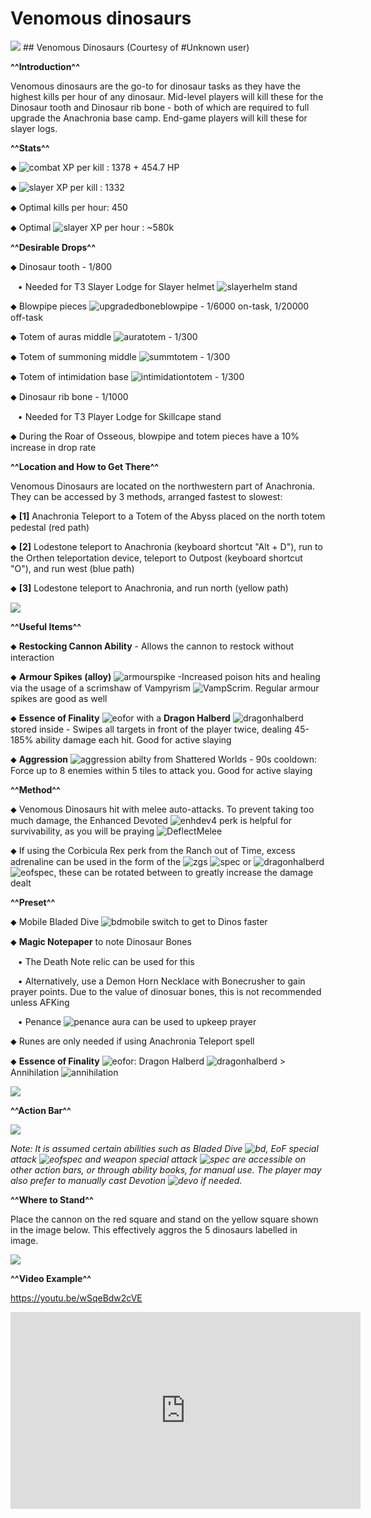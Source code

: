# Venomous dinosaurs



<img class="media" src="https://i.imgur.com/Cq64oeS.png">
## Venomous Dinosaurs (Courtesy of #Unknown user)


**^^Introduction^^**


Venomous dinosaurs are the go-to for dinosaur tasks as they have the highest kills per hour of any dinosaur. Mid-level players will kill these for the Dinosaur tooth and Dinosaur rib bone - both of which are required to full upgrade the Anachronia base camp. End-game players will kill these for slayer logs.


**^^Stats^^**


⬥ <img title="combat" class="d-emoji" alt="combat" src="https://cdn.discordapp.com/emojis/797896050370281523.png?v=1"> ‎ ‎XP per kill : 1378 + 454.7 HP

⬥ <img title="slayer" class="d-emoji" alt="slayer" src="https://cdn.discordapp.com/emojis/797896049548066857.png?v=1"> ‎ ‎XP per kill : 1332

⬥ Optimal kills per hour: 450

⬥ Optimal <img title="slayer" class="d-emoji" alt="slayer" src="https://cdn.discordapp.com/emojis/797896049548066857.png?v=1"> XP per hour : ~580k


**^^Desirable Drops^^**


⬥ Dinosaur tooth - 1/800

 ‎ ‎ ‎ ‎• Needed for T3 Slayer Lodge for Slayer helmet <img title="slayerhelm" class="d-emoji" alt="slayerhelm" src="https://cdn.discordapp.com/emojis/798285340460449792.png?v=1"> stand

⬥ Blowpipe pieces <img title="upgradedboneblowpipe" class="d-emoji" alt="upgradedboneblowpipe" src="https://cdn.discordapp.com/emojis/925794591830056961.png?v=1"> - 1/6000 on-task, 1/20000 off-task

⬥ Totem of auras middle <img title="auratotem" class="d-emoji" alt="auratotem" src="https://cdn.discordapp.com/emojis/643507594811670538.png?v=1"> - 1/300

⬥ Totem of summoning middle <img title="summtotem" class="d-emoji" alt="summtotem" src="https://cdn.discordapp.com/emojis/643507594811539499.png?v=1"> - 1/300

⬥ Totem of intimidation base <img title="intimidationtotem" class="d-emoji" alt="intimidationtotem" src="https://cdn.discordapp.com/emojis/643507594794631198.png?v=1"> - 1/300

⬥ Dinosaur rib bone - 1/1000

 ‎ ‎ ‎ ‎• Needed for T3 Player Lodge for Skillcape stand



⬥ During the Roar of Osseous, blowpipe and totem pieces have a 10% increase in drop rate


**^^Location and How to Get There^^**


Venomous Dinosaurs are located on the northwestern part of Anachronia. They can be accessed by 3 methods, arranged fastest to slowest:

⬥ **[1]** Anachronia Teleport to a Totem of the Abyss placed on the north totem pedestal (red path)

⬥ **[2]** Lodestone teleport to Anachronia (keyboard shortcut "Alt + D"), run to the Orthen teleportation device, teleport to Outpost (keyboard shortcut "O"), and run west (blue path)

⬥ **[3]** Lodestone teleport to Anachronia, and run north (yellow path)







<img class="media" src="https://imgur.com/CZpHR1S.png">



**^^Useful Items^^**


⬥ **Restocking Cannon Ability** - Allows the cannon to restock without interaction

⬥ **Armour Spikes (alloy)** <img title="armourspike" class="d-emoji" alt="armourspike" src="https://cdn.discordapp.com/emojis/756235792053174332.png?v=1"> -Increased poison hits and healing via the usage of a scrimshaw of Vampyrism <img title="VampScrim" class="d-emoji" alt="VampScrim" src="https://cdn.discordapp.com/emojis/513201294262009874.png?v=1">. Regular armour spikes are good as well

⬥ **Essence of Finality** <img title="eofor" class="d-emoji" alt="eofor" src="https://cdn.discordapp.com/emojis/745279787471470713.png?v=1"> with a **Dragon Halberd** <img title="dragonhalberd" class="d-emoji" alt="dragonhalberd" src="https://cdn.discordapp.com/emojis/841409589261238282.png?v=1"> stored inside - Swipes all targets in front of the player twice, dealing 45-185% ability damage each hit. Good for active slaying

⬥ **Aggression** <img title="aggression" class="d-emoji" alt="aggression" src="https://cdn.discordapp.com/emojis/909338509234569216.png?v=1"> abilty from Shattered Worlds - 90s cooldown: Force up to 8 enemies within 5 tiles to attack you. Good for active slaying


**^^Method^^**


⬥ Venomous Dinosaurs hit with melee auto-attacks. To prevent taking too much damage, the Enhanced Devoted <img title="enhdev4" class="d-emoji" alt="enhdev4" src="https://cdn.discordapp.com/emojis/712073087507628035.png?v=1"> perk is helpful for survivability, as you will be praying <img title="DeflectMelee" class="d-emoji" alt="DeflectMelee" src="https://cdn.discordapp.com/emojis/544195488447201300.png?v=1">



⬥ If using the Corbicula Rex perk from the Ranch out of Time, excess adrenaline can be used in the form of the <img title="zgs" class="d-emoji" alt="zgs" src="https://cdn.discordapp.com/emojis/626465964325601290.png?v=1"> <img title="spec" class="d-emoji" alt="spec" src="https://cdn.discordapp.com/emojis/537340400273195028.png?v=1"> or <img title="dragonhalberd" class="d-emoji" alt="dragonhalberd" src="https://cdn.discordapp.com/emojis/841409589261238282.png?v=1"> <img title="eofspec" class="d-emoji" alt="eofspec" src="https://cdn.discordapp.com/emojis/746403211908481184.png?v=1">, these can be rotated between to greatly increase the damage dealt


**^^Preset^^**


⬥ Mobile Bladed Dive <img title="bdmobile" class="d-emoji" alt="bdmobile" src="https://cdn.discordapp.com/emojis/867678153668820992.png?v=1"> switch to get to Dinos faster

⬥ **Magic Notepaper** to note Dinosaur Bones

 ‎ ‎ ‎ ‎• The Death Note relic can be used for this

 ‎ ‎ ‎ ‎• Alternatively, use a Demon Horn Necklace with Bonecrusher to gain prayer points. Due to the value of dinosuar bones, this is not recommended unless AFKing

 ‎ ‎ ‎ ‎• Penance <img title="penance" class="d-emoji" alt="penance" src="https://cdn.discordapp.com/emojis/643505653062565907.png?v=1"> aura can be used to upkeep prayer

⬥ Runes are only needed if using Anachronia Teleport spell

⬥ **Essence of Finality** <img title="eofor" class="d-emoji" alt="eofor" src="https://cdn.discordapp.com/emojis/745279787471470713.png?v=1">: Dragon Halberd <img title="dragonhalberd" class="d-emoji" alt="dragonhalberd" src="https://cdn.discordapp.com/emojis/841409589261238282.png?v=1"> > Annihilation <img title="annihilation" class="d-emoji" alt="annihilation" src="https://cdn.discordapp.com/emojis/796989662983094275.png?v=1">





<img class="media" src="https://imgur.com/AiljNRt.png">



**^^Action Bar^^**








<img class="media" src="https://i.imgur.com/y1p7cpj.png">



*Note: It is assumed certain abilities such as Bladed Dive <img title="bd" class="d-emoji" alt="bd" src="https://cdn.discordapp.com/emojis/535532854281764884.png?v=1">, EoF special attack <img title="eofspec" class="d-emoji" alt="eofspec" src="https://cdn.discordapp.com/emojis/746403211908481184.png?v=1"> and weapon special attack <img title="spec" class="d-emoji" alt="spec" src="https://cdn.discordapp.com/emojis/537340400273195028.png?v=1"> are accessible on other action bars, or through ability books, for manual use. The player may also prefer to manually cast Devotion <img title="devo" class="d-emoji" alt="devo" src="https://cdn.discordapp.com/emojis/513190158728953857.png?v=1"> if needed.*


**^^Where to Stand^^**





Place the cannon on the red square and stand on the yellow square shown in the image below. This effectively aggros the 5 dinosaurs labelled in image.





<img class="media" src="https://i.imgur.com/gLDFbZ5.png">



**^^Video Example^^**





<https://youtu.be/wSqeBdw2cVE>
<iframe class="media" width="560" height="315" src="https://www.youtube.com/embed/wSqeBdw2cVE" frameborder="0" allow="accelerometer; autoplay; encrypted-media; gyroscope; picture-in-picture" allowfullscreen></iframe>





